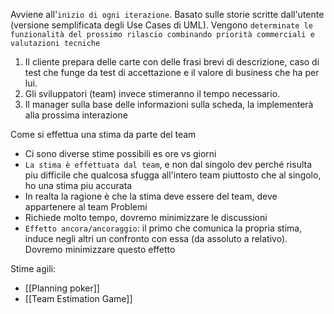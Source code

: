 Avviene all'`inizio di ogni iterazione`. Basato sulle storie scritte dall'utente (versione semplificata degli Use Cases di UML). Vengono `determinate le funzionalità del prossimo rilascio combinando priorità commerciali e valutazioni tecniche`

1. Il cliente prepara delle carte con delle frasi brevi di descrizione, caso di test che funge da test di accettazione e il valore di business che ha per lui. 
2. Gli sviluppatori (team) invece stimeranno il tempo necessario. 
3. Il manager sulla base delle informazioni sulla scheda, la implementerà alla prossima interazione 

Come si effettua una stima da parte del team
- Ci sono diverse stime possibili es ore vs giorni
- `La stima è effettuata dal team`, e non dal singolo dev perché risulta piu difficile che qualcosa sfugga all'intero team piuttosto che al singolo, ho una stima piu accurata
- In realta la ragione è che la stima deve essere del team, deve appartenere al team
Problemi
- Richiede molto tempo, dovremo minimizzare le discussioni
- `Effetto ancora/ancoraggio`: il primo che comunica la propria stima, induce negli altri un confronto con essa (da assoluto a relativo). Dovremo minimizzare questo effetto

Stime agili:
- [[Planning poker]]
- [[Team Estimation Game]]